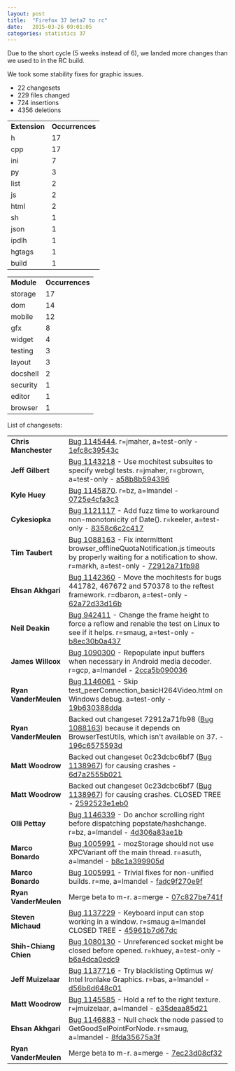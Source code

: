 ```yaml
---
layout: post
title:  "Firefox 37 beta7 to rc"
date:   2015-03-26 09:01:05
categories: statistics 37
---
```


Due to the short cycle (5 weeks instead of 6), we landed more changes than we used to in the RC build.

We took some stability fixes for graphic issues. 

<p>
<ul>
<li>22 changesets</li>
<li>229 files changed</li>
<li>724 insertions</li>
<li>4356 deletions</li>
</ul>
</p>
<p>
<table><tr><td><strong>Extension</strong></td><td><strong>Occurrences</strong></td></tr>
<tr><td>h</td><td>17</td></tr>
<tr><td>cpp</td><td>17</td></tr>
<tr><td>ini</td><td>7</td></tr>
<tr><td>py</td><td>3</td></tr>
<tr><td>list</td><td>2</td></tr>
<tr><td>js</td><td>2</td></tr>
<tr><td>html</td><td>2</td></tr>
<tr><td>sh</td><td>1</td></tr>
<tr><td>json</td><td>1</td></tr>
<tr><td>ipdlh</td><td>1</td></tr>
<tr><td>hgtags</td><td>1</td></tr>
<tr><td>build</td><td>1</td></tr>
</table>
</p>
<p>
<table><tr><td><strong>Module</strong></td><td><strong>Occurrences</strong></td></tr>
<tr><td>storage</td><td>17</td></tr>
<tr><td>dom</td><td>14</td></tr>
<tr><td>mobile</td><td>12</td></tr>
<tr><td>gfx</td><td>8</td></tr>
<tr><td>widget</td><td>4</td></tr>
<tr><td>testing</td><td>3</td></tr>
<tr><td>layout</td><td>3</td></tr>
<tr><td>docshell</td><td>2</td></tr>
<tr><td>security</td><td>1</td></tr>
<tr><td>editor</td><td>1</td></tr>
<tr><td>browser</td><td>1</td></tr>
</table>
</p>
<p>List of changesets:
<table>
<tr><td><strong>Chris Manchester</strong></td><td><a href="https://bugzilla.mozilla.org/1145444">Bug 1145444</a>. r=jmaher, a=test-only - <a href="https://hg.mozilla.org/releases/mozilla-release/rev/1efc8c39543c">1efc8c39543c</a></td></tr>
<tr><td><strong>Jeff Gilbert</strong></td><td><a href="https://bugzilla.mozilla.org/1143218">Bug 1143218</a> - Use mochitest subsuites to specify webgl tests. r=jmaher, r=gbrown, a=test-only - <a href="https://hg.mozilla.org/releases/mozilla-release/rev/a58b8b594396">a58b8b594396</a></td></tr>
<tr><td><strong>Kyle Huey</strong></td><td><a href="https://bugzilla.mozilla.org/1145870">Bug 1145870</a>. r=bz, a=lmandel - <a href="https://hg.mozilla.org/releases/mozilla-release/rev/0725e4cfa3c3">0725e4cfa3c3</a></td></tr>
<tr><td><strong>Cykesiopka</strong></td><td><a href="https://bugzilla.mozilla.org/1121117">Bug 1121117</a> - Add fuzz time to workaround non-monotonicity of Date(). r=keeler, a=test-only - <a href="https://hg.mozilla.org/releases/mozilla-release/rev/8358c6c2c417">8358c6c2c417</a></td></tr>
<tr><td><strong>Tim Taubert</strong></td><td><a href="https://bugzilla.mozilla.org/1088163">Bug 1088163</a> - Fix intermittent browser_offlineQuotaNotification.js timeouts by properly waiting for a notification to show. r=markh, a=test-only - <a href="https://hg.mozilla.org/releases/mozilla-release/rev/72912a71fb98">72912a71fb98</a></td></tr>
<tr><td><strong>Ehsan Akhgari</strong></td><td><a href="https://bugzilla.mozilla.org/1142360">Bug 1142360</a> - Move the mochitests for bugs 441782, 467672 and 570378 to the reftest framework. r=dbaron, a=test-only - <a href="https://hg.mozilla.org/releases/mozilla-release/rev/62a72d33d16b">62a72d33d16b</a></td></tr>
<tr><td><strong>Neil Deakin</strong></td><td><a href="https://bugzilla.mozilla.org/942411">Bug 942411</a> - Change the frame height to force a reflow and renable the test on Linux to see if it helps. r=smaug, a=test-only - <a href="https://hg.mozilla.org/releases/mozilla-release/rev/b8ec30b0a437">b8ec30b0a437</a></td></tr>
<tr><td><strong>James Willcox</strong></td><td><a href="https://bugzilla.mozilla.org/1090300">Bug 1090300</a> - Repopulate input buffers when necessary in Android media decoder. r=gcp, a=lmandel - <a href="https://hg.mozilla.org/releases/mozilla-release/rev/2cca5b090036">2cca5b090036</a></td></tr>
<tr><td><strong>Ryan VanderMeulen</strong></td><td><a href="https://bugzilla.mozilla.org/1146061">Bug 1146061</a> - Skip test_peerConnection_basicH264Video.html on Windows debug. a=test-only - <a href="https://hg.mozilla.org/releases/mozilla-release/rev/19b630388dda">19b630388dda</a></td></tr>
<tr><td><strong>Ryan VanderMeulen</strong></td><td>Backed out changeset 72912a71fb98 (<a href="https://bugzilla.mozilla.org/1088163">Bug 1088163</a>) because it depends on BrowserTestUtils, which isn't available on 37. - <a href="https://hg.mozilla.org/releases/mozilla-release/rev/196c6575593d">196c6575593d</a></td></tr>
<tr><td><strong>Matt Woodrow</strong></td><td>Backed out changeset 0c23dcbc6bf7 (<a href="https://bugzilla.mozilla.org/1138967">Bug 1138967</a>) for causing crashes - <a href="https://hg.mozilla.org/releases/mozilla-release/rev/6d7a2555b021">6d7a2555b021</a></td></tr>
<tr><td><strong>Matt Woodrow</strong></td><td>Backed out changeset 0c23dcbc6bf7 (<a href="https://bugzilla.mozilla.org/1138967">Bug 1138967</a>) for causing crashes. CLOSED TREE - <a href="https://hg.mozilla.org/releases/mozilla-release/rev/2592523e1eb0">2592523e1eb0</a></td></tr>
<tr><td><strong>Olli Pettay</strong></td><td><a href="https://bugzilla.mozilla.org/1146339">Bug 1146339</a> - Do anchor scrolling right before dispatching popstate/hashchange. r=bz, a=lmandel - <a href="https://hg.mozilla.org/releases/mozilla-release/rev/4d306a83ae1b">4d306a83ae1b</a></td></tr>
<tr><td><strong>Marco Bonardo</strong></td><td><a href="https://bugzilla.mozilla.org/1005991">Bug 1005991</a> - mozStorage should not use XPCVariant off the main thread. r=asuth, a=lmandel - <a href="https://hg.mozilla.org/releases/mozilla-release/rev/b8c1a399905d">b8c1a399905d</a></td></tr>
<tr><td><strong>Marco Bonardo</strong></td><td><a href="https://bugzilla.mozilla.org/1005991">Bug 1005991</a> - Trivial fixes for non-unified builds. r=me, a=lmandel - <a href="https://hg.mozilla.org/releases/mozilla-release/rev/fadc9f270e9f">fadc9f270e9f</a></td></tr>
<tr><td><strong>Ryan VanderMeulen</strong></td><td>Merge beta to m-r. a=merge - <a href="https://hg.mozilla.org/releases/mozilla-release/rev/07c827be741f">07c827be741f</a></td></tr>
<tr><td><strong>Steven Michaud</strong></td><td><a href="https://bugzilla.mozilla.org/1137229">Bug 1137229</a> - Keyboard input can stop working in a window. r=smaug a=lmandel CLOSED TREE - <a href="https://hg.mozilla.org/releases/mozilla-release/rev/45961b7d67dc">45961b7d67dc</a></td></tr>
<tr><td><strong>Shih-Chiang Chien</strong></td><td><a href="https://bugzilla.mozilla.org/1080130">Bug 1080130</a> - Unreferenced socket might be closed before opened. r=khuey, a=test-only - <a href="https://hg.mozilla.org/releases/mozilla-release/rev/b6a4dca0edc9">b6a4dca0edc9</a></td></tr>
<tr><td><strong>Jeff Muizelaar</strong></td><td><a href="https://bugzilla.mozilla.org/1137716">Bug 1137716</a> - Try blacklisting Optimus w/ Intel Ironlake Graphics. r=bas, a=lmandel - <a href="https://hg.mozilla.org/releases/mozilla-release/rev/d56b6d648c01">d56b6d648c01</a></td></tr>
<tr><td><strong>Matt Woodrow</strong></td><td><a href="https://bugzilla.mozilla.org/1145585">Bug 1145585</a> - Hold a ref to the right texture. r=jmuizelaar, a=lmandel - <a href="https://hg.mozilla.org/releases/mozilla-release/rev/e35deaa85d21">e35deaa85d21</a></td></tr>
<tr><td><strong>Ehsan Akhgari</strong></td><td><a href="https://bugzilla.mozilla.org/1146883">Bug 1146883</a> - Null check the node passed to GetGoodSelPointForNode. r=smaug, a=lmandel - <a href="https://hg.mozilla.org/releases/mozilla-release/rev/8fda35675a3f">8fda35675a3f</a></td></tr>
<tr><td><strong>Ryan VanderMeulen</strong></td><td>Merge beta to m-r. a=merge - <a href="https://hg.mozilla.org/releases/mozilla-release/rev/7ec23d08cf32">7ec23d08cf32</a></td></tr>
</table>
</p>
